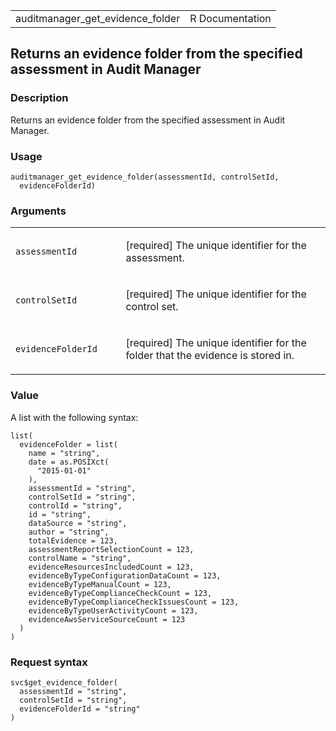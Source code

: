 <table style="width: 100%;">
<tbody>
<tr class="odd">
<td>auditmanager_get_evidence_folder</td>
<td style="text-align: right;">R Documentation</td>
</tr>
</tbody>
</table>

## Returns an evidence folder from the specified assessment in Audit Manager

### Description

Returns an evidence folder from the specified assessment in Audit
Manager.

### Usage

    auditmanager_get_evidence_folder(assessmentId, controlSetId,
      evidenceFolderId)

### Arguments

<table>
<colgroup>
<col style="width: 35%" />
<col style="width: 65%" />
</colgroup>
<tbody>
<tr class="odd">
<td><code
id="auditmanager_get_evidence_folder_:_assessmentId">assessmentId</code></td>
<td><p>[required] The unique identifier for the assessment.</p></td>
</tr>
<tr class="even">
<td><code
id="auditmanager_get_evidence_folder_:_controlSetId">controlSetId</code></td>
<td><p>[required] The unique identifier for the control set.</p></td>
</tr>
<tr class="odd">
<td><code
id="auditmanager_get_evidence_folder_:_evidenceFolderId">evidenceFolderId</code></td>
<td><p>[required] The unique identifier for the folder that the evidence
is stored in.</p></td>
</tr>
</tbody>
</table>

### Value

A list with the following syntax:

    list(
      evidenceFolder = list(
        name = "string",
        date = as.POSIXct(
          "2015-01-01"
        ),
        assessmentId = "string",
        controlSetId = "string",
        controlId = "string",
        id = "string",
        dataSource = "string",
        author = "string",
        totalEvidence = 123,
        assessmentReportSelectionCount = 123,
        controlName = "string",
        evidenceResourcesIncludedCount = 123,
        evidenceByTypeConfigurationDataCount = 123,
        evidenceByTypeManualCount = 123,
        evidenceByTypeComplianceCheckCount = 123,
        evidenceByTypeComplianceCheckIssuesCount = 123,
        evidenceByTypeUserActivityCount = 123,
        evidenceAwsServiceSourceCount = 123
      )
    )

### Request syntax

    svc$get_evidence_folder(
      assessmentId = "string",
      controlSetId = "string",
      evidenceFolderId = "string"
    )

